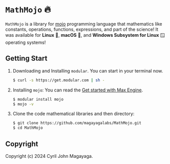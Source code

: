 # `MathMojo` 🔥

`MathMojo` is a library for [mojo](https://www.modular.com/max/mojo) programming language that mathematics like constants, operations, functions, expressions, and part of the science! It was available for **Linux** 🐧, **macOS** 🍎, and **Windows Subsystem for Linux** 🪟 operating systems!

## Getting Start
1. Downloading and Installing `modular`. You can start in your terminal now.
   
   ```bash
   $ curl -s https://get.modular.com | sh -
   ```
   
2. Installing `mojo`: You can read the [Get started with Max Engine](https://docs.modular.com/engine/get-started).
   
   ```bash
   $ modular install mojo
   $ mojo -v
   ```

3. Clone the code mathematical libraries and then directory:

   ```bash
   $ git clone https://github.com/magayagalabs/MathMojo.git
   $ cd MathMojo
   ```

## Copyright

Copyright (c) 2024 Cyril John Magayaga.
